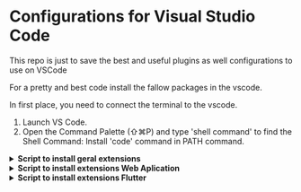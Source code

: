 # Configurations for Visual Studio Code

This repo is just to save the best and useful plugins as well configurations to use on VSCode

For a pretty and best code install the fallow packages in the vscode. 

In first place, you need to connect the terminal to the vscode.
1. Launch VS Code.
2. Open the Command Palette (⇧⌘P) and type 'shell command' to find the Shell Command: Install 'code' command in PATH command.

<details>
<summary><b>Script to install geral extensions</b></summary>
 
 ```
 code --install-extension formulahendry.auto-close-tag
 code --install-extension formulahendry.auto-complete-tag
 code --install-extension formulahendry.auto-rename-tag
 code --install-extension christian-kohler.path-intellisense
 code --install-extension kamikillerto.vscode-colorize
 code --install-extension aaron-bond.better-comments
 code --install-extension kevinkyang.auto-comment-blocks
 code --install-extension unarlimbo.banner-comments-plus
 code --install-extension equinusocio.vsc-material-theme
 code --install-extension eamodio.gitlens
 code --install-extension waderyan.gitblame
 code --install-extension streetsidesoftware.code-spell-checker
 code --install-extension christian-kohler.npm-intellisense
 code --install-extension ms-vscode-remote.remote-ssh
 code --install-extension cssho.vscode-svgviewer
 code --install-extension coenraads.bracket-pair-colorizer
 code --install-extension chakrounanas.turbo-console-log
 code --install-extension vscode-icons-team.vscode-icons
 code --install-extension esbenp.prettier-vscode
 code --install-extension usernamehw.errorlens
 ```

</details>

<details>
<summary><b>Script to install extensions Web Aplication</b></summary>

 ```
 code --install-extension pranaygp.vscode-css-peek
 code --install-extension mikestead.dotenv
 code --install-extension felixfbecker.php-intellisense
 ```
</details>

<details>
<summary><b>Script to install extensions Flutter </b></summary>

 ```
 code --install-extension dart-code.flutter
 code --install-extension dart-code.dart-code
 code --install-extension bendixma.dart-data-class-generator


 ```
</details>


